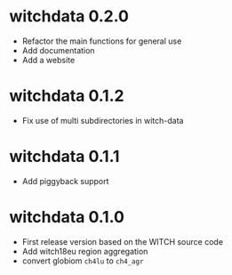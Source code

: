 # witchdata 0.2.0

* Refactor the main functions for general use
* Add documentation
* Add a website

# witchdata 0.1.2

* Fix use of multi subdirectories in witch-data

# witchdata 0.1.1

* Add piggyback support

# witchdata 0.1.0

* First release version based on the WITCH source code
* Add witch18eu region aggregation
* convert globiom `ch4lu` to `ch4_agr`
